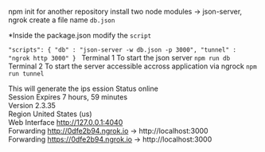 npm init for another repository
install two node modules -> json-server, ngrok
create a file name `db.json`

*Inside the package.json modify the `script`

``"scripts": {
    "db" : "json-server -w db.json -p 3000",
    "tunnel" : "ngrok http 3000"
}
``
Terminal 1
To start the json server 
`npm run db`
Terminal 2
To start the server accessible accross application via ngrock
`npm run tunnel`

This will generate the ips
ession Status                online                                                                                                                  
Session Expires               7 hours, 59 minutes                                                                                                     
Version                       2.3.35                                                                                                                  
Region                        United States (us)                                                                                                      
Web Interface                 http://127.0.0.1:4040                                                                                                   
Forwarding                    http://0dfe2b94.ngrok.io -> http://localhost:3000                                                                       
Forwarding                    https://0dfe2b94.ngrok.io -> http://localhost:3000                                                                      
                                                                                                        
